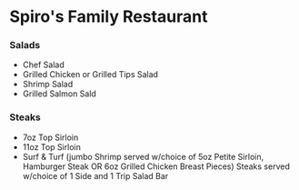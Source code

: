 # Spiro's Family Restaurant

### Salads
- Chef Salad
- Grilled Chicken or Grilled Tips Salad
- Shrimp Salad
- Grilled Salmon Sald

### Steaks
- 7oz Top Sirloin
- 11oz Top Sirloin
- Surf & Turf (jumbo Shrimp served w/choice of 5oz Petite Sirloin, Hamburger Steak OR 6oz Grilled Chicken Breast Pieces)
Steaks served w/choice of 1 Side and 1 Trip Salad Bar
